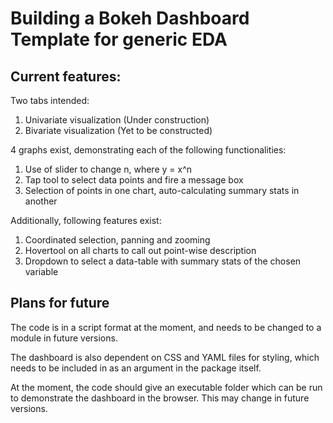 # Building a Bokeh Dashboard Template for generic EDA

## Current features:

Two tabs intended:
1. Univariate visualization (Under construction)
2. Bivariate visualization (Yet to be constructed)

4 graphs exist, demonstrating each of the following functionalities:
1. Use of slider to change n, where y = x^n
2. Tap tool to select data points and fire a message box
3. Selection of points in one chart, auto-calculating summary stats in another

Additionally, following features exist:
1. Coordinated selection, panning and zooming
2. Hovertool on all charts to call out point-wise description
3. Dropdown to select a data-table with summary stats of the chosen variable

## Plans for future
The code is in a script format at the moment, and needs to be changed to a module in future versions.

The dashboard is also dependent on CSS and YAML files for styling, which needs to be included in as an argument in the package itself.

At the moment, the code should give an executable folder which can be run to demonstrate the dashboard in the browser. This may change in future versions.